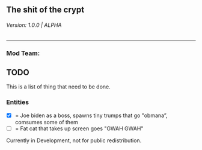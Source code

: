 <h2>The shit of the crypt <h6> Version: 1.0.0 | ALPHA </h6></h2>
<hr>
<h3>Mod Team:</h3>

## TODO
This is a list of thing that need to be done.

### Entities
- [x] = Joe biden as a boss, spawns tiny trumps that go "obmana”, comsumes some of them
- [ ] = Fat cat that takes up screen goes "GWAH GWAH"

Currently in Development, not for public redistribution.
